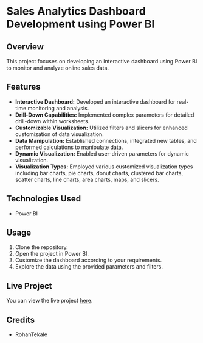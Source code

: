 # Sales Analytics Dashboard Development using Power BI

## Overview
This project focuses on developing an interactive dashboard using Power BI to monitor and analyze online sales data.

## Features
- **Interactive Dashboard:** Developed an interactive dashboard for real-time monitoring and analysis.
- **Drill-Down Capabilities:** Implemented complex parameters for detailed drill-down within worksheets.
- **Customizable Visualization:** Utilized filters and slicers for enhanced customization of data visualization.
- **Data Manipulation:** Established connections, integrated new tables, and performed calculations to manipulate data.
- **Dynamic Visualization:** Enabled user-driven parameters for dynamic visualization.
- **Visualization Types:** Employed various customized visualization types including bar charts, pie charts, donut charts, clustered bar charts, scatter charts, line charts, area charts, maps, and slicers.

## Technologies Used
- Power BI

## Usage
1. Clone the repository.
2. Open the project in Power BI.
3. Customize the dashboard according to your requirements.
4. Explore the data using the provided parameters and filters.

## Live Project
You can view the live project [here](https://www.novypro.com/project/sales-analytics-dashboard-development-using-power-bi-power-bi).

## Credits
- RohanTekale
